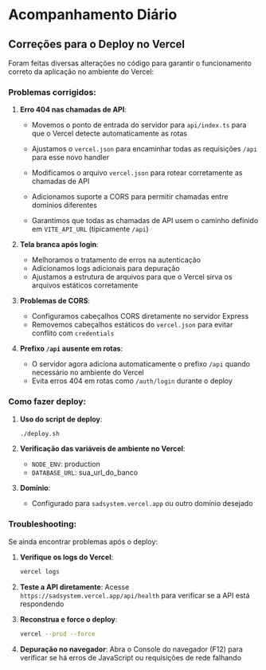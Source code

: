 # Acompanhamento Diário

## Correções para o Deploy no Vercel

Foram feitas diversas alterações no código para garantir o funcionamento correto da aplicação no ambiente do Vercel:

### Problemas corrigidos:

1. **Erro 404 nas chamadas de API**:

   - Movemos o ponto de entrada do servidor para `api/index.ts` para que o Vercel detecte automaticamente as rotas
   - Ajustamos o `vercel.json` para encaminhar todas as requisições `/api` para esse novo handler

   - Modificamos o arquivo `vercel.json` para rotear corretamente as chamadas de API
   - Adicionamos suporte a CORS para permitir chamadas entre domínios diferentes

   - Garantimos que todas as chamadas de API usem o caminho definido em `VITE_API_URL` (tipicamente `/api`)

2. **Tela branca após login**:
   - Melhoramos o tratamento de erros na autenticação
   - Adicionamos logs adicionais para depuração
   - Ajustamos a estrutura de arquivos para que o Vercel sirva os arquivos estáticos corretamente

3. **Problemas de CORS**:
   - Configuramos cabeçalhos CORS diretamente no servidor Express
   - Removemos cabeçalhos estáticos do `vercel.json` para evitar conflito com `credentials`




4. **Prefixo `/api` ausente em rotas**:
   - O servidor agora adiciona automaticamente o prefixo `/api` quando necessário no ambiente do Vercel
   - Evita erros 404 em rotas como `/auth/login` durante o deploy

### Como fazer deploy:

1. **Uso do script de deploy**:
   ```bash
   ./deploy.sh
   ```

2. **Verificação das variáveis de ambiente no Vercel**:
   - `NODE_ENV`: production
   - `DATABASE_URL`: sua_url_do_banco

3. **Domínio**:
   - Configurado para `sadsystem.vercel.app` ou outro domínio desejado

### Troubleshooting:

Se ainda encontrar problemas após o deploy:

1. **Verifique os logs do Vercel**:
   ```bash
   vercel logs
   ```

2. **Teste a API diretamente**:
   Acesse `https://sadsystem.vercel.app/api/health` para verificar se a API está respondendo

3. **Reconstrua e force o deploy**:
   ```bash
   vercel --prod --force
   ```

4. **Depuração no navegador**:
   Abra o Console do navegador (F12) para verificar se há erros de JavaScript ou requisições de rede falhando
